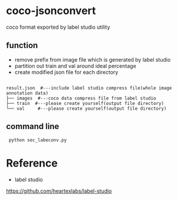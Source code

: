 # coco-jsonconvert
coco format exported by label studio utility

## function
- remove prefix from image file which is generated by label studio
- partition out train and val around ideal percentage
- create modified json file for each directory

```

result.json  #---include label studio compress file(whole image annotation data)
├── images  #---coco data compress file from label studio
├── train  #---please create yourself(output file directory)
└── val     #---please create yourself(output file directory)  

```


## command line
```
 python sec_labeconv.py 

```
# Reference
- label studio

https://github.com/heartexlabs/label-studio


